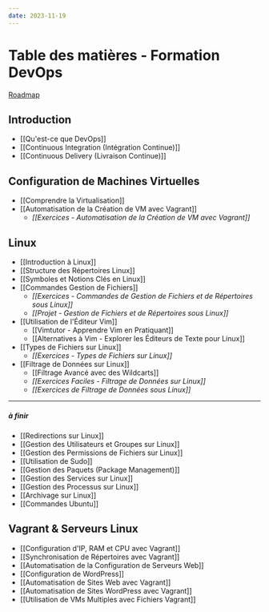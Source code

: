 ```yaml
---
date: 2023-11-19
---
```



# Table des matières - Formation DevOps
[Roadmap](https://roadmap.sh/devops)

## Introduction

- [[Qu'est-ce que DevOps]]
- [[Continuous Integration (Intégration Continue)]]
- [[Continuous Delivery (Livraison Continue)]]

## Configuration de Machines Virtuelles

- [[Comprendre la Virtualisation]]
- [[Automatisation de la Création de VM avec Vagrant]]
	- *[[Exercices - Automatisation de la Création de VM avec Vagrant]]*


## Linux

- [[Introduction à Linux]]
- [[Structure des Répertoires Linux]]
- [[Symboles et Notions Clés en Linux]]
- [[Commandes Gestion de Fichiers]]
	- *[[Exercices - Commandes de Gestion de Fichiers et de Répertoires sous Linux]]*
	- *[[Projet - Gestion de Fichiers et de Répertoires sous Linux]]*
- [[Utilisation de l'Éditeur Vim]]
	- [[Vimtutor - Apprendre Vim en Pratiquant]]
	- [[Alternatives à Vim - Explorer les Éditeurs de Texte pour Linux]]
- [[Types de Fichiers sur Linux]]
	-  *[[Exercices - Types de Fichiers sur Linux]]*
- [[Filtrage de Données sur Linux]]
	- [[Filtrage Avancé avec des Wildcarts]]
	- *[[Exercices Faciles - Filtrage de Données sur Linux]]*
	- *[[Exercices de Filtrage de Données sous Linux]]*
---
##### à finir
- [[Redirections sur Linux]]
- [[Gestion des Utilisateurs et Groupes sur Linux]]
- [[Gestion des Permissions de Fichiers sur Linux]]
- [[Utilisation de Sudo]]
- [[Gestion des Paquets (Package Management)]]
- [[Gestion des Services sur Linux]]
- [[Gestion des Processus sur Linux]]
- [[Archivage sur Linux]]
- [[Commandes Ubuntu]]

## Vagrant & Serveurs Linux

- [[Configuration d'IP, RAM et CPU avec Vagrant]]
- [[Synchronisation de Répertoires avec Vagrant]]
- [[Automatisation de la Configuration de Serveurs Web]]
- [[Configuration de WordPress]]
- [[Automatisation de Sites Web avec Vagrant]]
- [[Automatisation de Sites WordPress avec Vagrant]]
- [[Utilisation de VMs Multiples avec Fichiers Vagrant]]


